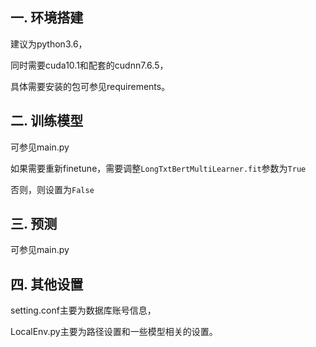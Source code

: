 ## 一. 环境搭建  

建议为python3.6，

同时需要cuda10.1和配套的cudnn7.6.5，

具体需要安装的包可参见requirements。

## 二. 训练模型

可参见main.py

如果需要重新finetune，需要调整`LongTxtBertMultiLearner.fit`参数为`True`

否则，则设置为`False`

## 三. 预测

可参见main.py

## 四. 其他设置

setting.conf主要为数据库账号信息，

LocalEnv.py主要为路径设置和一些模型相关的设置。